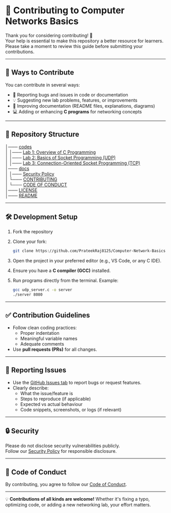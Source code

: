 # 🤝 Contributing to Computer Networks Basics

Thank you for considering contributing! 🎉  
Your help is essential to make this repository a better resource for learners. Please take a moment to review this guide before submitting your contributions.

---

## 📌 Ways to Contribute

You can contribute in several ways:

- 🐞 Reporting bugs and issues in code or documentation  
- 💡 Suggesting new lab problems, features, or improvements  
- 📝 Improving documentation (README files, explanations, diagrams)  
- 💻 Adding or enhancing **C programs** for networking concepts  

---

## 📂 Repository Structure

│─── [codes](https://github.com/PrateekRaj8125/Computer-Network-Basics/tree/main/codes)  
│ │─── [Lab 1: Overview of C Programming](https://github.com/PrateekRaj8125/Computer-Network-Basics/tree/main/codes/1.%20Overview%20of%20C%20Programming)  
│ │─── [Lab 2: Basics of Socket Programming (UDP)](https://github.com/PrateekRaj8125/Computer-Network-Basics/tree/main/codes/2.%20Basics%20of%20Socket%20Programming)  
│ │─── [Lab 3: Connection-Oriented Socket Programming (TCP)](https://github.com/PrateekRaj8125/Computer-Network-Basics/tree/main/codes/3.%20Connection%20Oriented%20Socket%20Programming)  
│─── [docs](https://github.com/PrateekRaj8125/Computer-Network-Basics/tree/main/docs)  
│ │─── [Security Policy](https://github.com/PrateekRaj8125/Computer-Network-Basics/blob/main/docs/SECURITY.md)  
│ └─── [CONTRIBUTING](https://github.com/PrateekRaj8125/Computer-Network-Basics/blob/main/docs/CONTRIBUTING.md)  
│ └─── [CODE OF CONDUCT](https://github.com/PrateekRaj8125/Computer-Network-Basics/blob/main/docs/CODE_OF_CONDUCT.md)  
│─── [LICENSE](https://github.com/PrateekRaj8125/Computer-Network-Basics/blob/main/LICENSE.md)  
│─── [README](https://github.com/PrateekRaj8125/Computer-Network-Basics/blob/main/README.md)  

---

## 🛠 Development Setup

1. Fork the repository  
2. Clone your fork:

    ```bash
    git clone https://github.com/PrateekRaj8125/Computer-Network-Basics.git
    ```

3. Open the project in your preferred editor (e.g., VS Code, or any C IDE).  
4. Ensure you have a **C compiler (GCC)** installed.  
5. Run programs directly from the terminal. Example:

    ```bash
    gcc udp_server.c -o server
    ./server 8080
    ```

---

## ✅ Contribution Guidelines

- Follow clean coding practices:
  - Proper indentation  
  - Meaningful variable names  
  - Adequate comments  
- Use **pull requests (PRs)** for all changes.  

---

## 🐞 Reporting Issues

- Use the [GitHub Issues tab](https://github.com/PrateekRaj8125/Computer-Network-Basics/issues) to report bugs or request features.  
- Clearly describe:  
  - What the issue/feature is  
  - Steps to reproduce (if applicable)  
  - Expected vs actual behaviour  
  - Code snippets, screenshots, or logs (if relevant)  

---

## 🔒 Security

Please do not disclose security vulnerabilities publicly.  
Follow our [Security Policy](https://github.com/PrateekRaj8125/Computer-Network-Basics/security/policy) for responsible disclosure.  

---

## 🙌 Code of Conduct

By contributing, you agree to follow our [Code of Conduct](https://github.com/PrateekRaj8125/Computer-Network-Basics/blob/main/docs/CODE_OF_CONDUCT.md).  

---

💡 **Contributions of all kinds are welcome!** Whether it's fixing a typo, optimizing code, or adding a new networking lab, your effort matters.  
